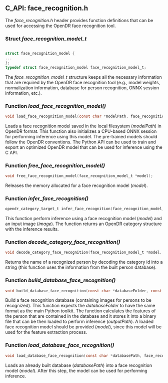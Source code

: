## C_API: face_recognition.h


The *face_recognition.h* header provides function definitions that can be used for accessing the OpenDR face recognition tool.

### Struct *face_recognition_model_t*
```C

struct face_recognition_model {
...
};
typedef struct face_recognition_model face_recognition_model_t;
```
The *face_recognition_model_t* structure keeps all the necessary information that are required by the OpenDR face recognition tool (e.g., model weights, normalization information, database for person recognition, ONNX session information, etc.).


### Function *load_face_recognition_model()*
```C
void load_face_recognition_model(const char *modelPath, face_recognition_model_t *model);
```
 Loads a face recognition model saved in the local filesystem (*modelPath*) in OpenDR format.
 This function also initializes a CPU-based ONNX session for performing inference using this model.
 The pre-trained models should follow the OpenDR conventions.
 The Python API can be used to train and export an optimized OpenDR model that can be used for inference using the C API.
 
### Function *free_face_recognition_model()*
```C
void free_face_recognition_model(face_recognition_model_t *model);
```
Releases the memory allocated for a face recognition model (*model*).


### Function *infer_face_recognition()*
```C
opendr_category_target_t infer_face_recognition(face_recognition_model_t *model, opendr_image_t *image);
```
This function perform inference using a face recognition model (*model*) and an input image (*image*).
The function returns an OpenDR category structure with the inference results.


### Function *decode_category_face_recognition()*
```C
void decode_category_face_recognition(face_recognition_model_t *model, opendr_category_target_t category, char *personName);
```
Returns the name of a recognized person by decoding the category id into a string (this function uses the information from the built person database).


### Function *build_database_face_recognition()*
```C
void build_database_face_recognition(const char *databaseFolder, const char *outputPath, face_recognition_model_t *model);
```
Build a face recognition database (containing images for persons to be recognized). 
This function expects the *databaseFolder* to have the same format as the main Python toolkit.
The function calculates the features of the person that are contained in the database and it stores it into a binary file that can be then loaded to perform inference (*outputPath*).
A loaded face recognition model should be provided (*model*), since this model will be used for the feature extraction process.

### Function *load_database_face_recognition()*
```C
void load_database_face_recognition(const char *databasePath, face_recognition_model_t *model);

```
Loads an already built database (*databasePath*) into a face recognition model (*model*).
After this step, the model can be used for performing inference. 

